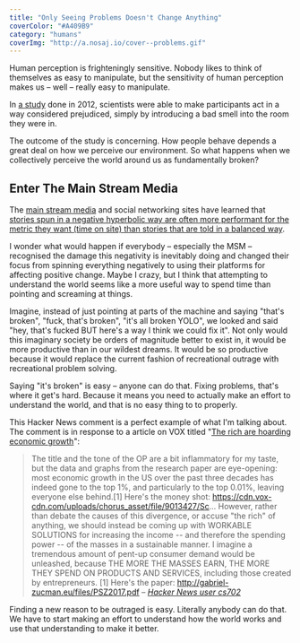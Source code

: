 ```yaml
---
title: "Only Seeing Problems Doesn't Change Anything"
coverColor: "#A409B9"
category: "humans"
coverImg: "http://a.nosaj.io/cover--problems.gif"
---
```


Human perception is frighteningly sensitive. Nobody likes to think of themselves as easy to manipulate, but the sensitivity of human perception makes us – well – really easy to manipulate. 

In [a study](https://www.newscientist.com/article/mg21528731-800-the-yuck-factor-the-surprising-power-of-disgust/) done in 2012, scientists were able to make participants act in a way considered prejudiced, simply by introducing a bad smell into the room they were in.

The outcome of the study is concerning. How people behave depends a great deal on how we perceive our environment. So what happens when we collectively perceive the world around us as fundamentally broken?

## Enter The Main Stream Media
The [main stream media](https://en.wikipedia.org/wiki/Mainstream_media) and social networking sites have learned that [stories spun in a negative hyperbolic way are often more performant for the metric they want (time on site) than stories that are told in a balanced way](https://www.theatlantic.com/technology/archive/2014/06/everything-we-know-about-facebooks-secret-mood-manipulation-experiment/373648/).

I wonder what would happen if everybody – especially the MSM – recognised the damage this negativity is inevitably doing and changed their focus from spinning everything negatively to using their platforms for affecting positive change. Maybe I crazy, but I think that attempting to understand the world seems like a more useful way to spend time than pointing and screaming at things.

Imagine, instead of just pointing at parts of the machine and saying "that's broken", "fuck, that's broken", "it's all broken YOLO", we looked and said "hey, that's fucked BUT here's a way I think we could fix it". Not only would this imaginary society be orders of magnitude better to exist in, it would be more productive than in our wildest dreams. It would be so productive because it would replace the current fashion of recreational outrage with recreational problem solving.

Saying "it's broken" is easy – anyone can do that. Fixing problems, that's where it get's hard. Because it means you need to actually make an effort to understand the world, and that is no easy thing to to properly.

This Hacker News comment is a perfect example of what I'm talking about. The comment is in response to a article on VOX titled "[The rich are hoarding economic growth](https://www.vox.com/policy-and-politics/2017/8/8/16112368/piketty-saez-zucman-income-growth-inequality-stagnation-chart)":

> The title and the tone of the OP are a bit inflammatory for my taste, but the data and graphs from the research paper are eye-opening: most economic growth in the US over the past three decades has indeed gone to the top 1%, and particularly to the top 0.01%, leaving everyone else behind.[1]
> Here's the money shot: https://cdn.vox-cdn.com/uploads/chorus_asset/file/9013427/Sc...
> However, rather than debate the causes of this divergence, or accuse "the rich" of anything, we should instead be coming up with WORKABLE SOLUTIONS for increasing the income -- and therefore the spending power -- of the masses in a sustainable manner.
> I imagine a tremendous amount of pent-up consumer demand would be unleashed, because THE MORE THE MASSES EARN, THE MORE THEY SPEND ON PRODUCTS AND SERVICES, including those created by entrepreneurs.
> [1] Here's the paper: http://gabriel-zucman.eu/files/PSZ2017.pdf
> <cite>– [Hacker News user cs702](https://news.ycombinator.com/item?id=15060604)</cite>

Finding a new reason to be outraged is easy. Literally anybody can do that. We have to start making an effort to understand how the world works and use that understanding to make it better.